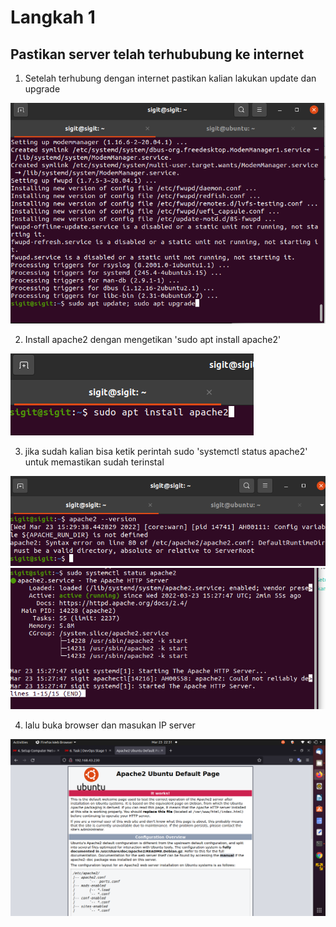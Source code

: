 # Langkah 1
## Pastikan server telah terhububung ke internet
1. Setelah terhubung dengan internet pastikan kalian lakukan update dan upgrade

![logo](https://github.com/prayogosigit/DevOps-Engineer/blob/main/week-1/day-2/assets/1.png)

2. Install apache2 dengan mengetikan 'sudo apt install apache2'

![logo](https://github.com/prayogosigit/DevOps-Engineer/blob/main/week-1/day-2/assets/2.png)

3. jika sudah kalian bisa ketik perintah sudo 'systemctl status apache2' untuk memastikan sudah terinstal


![logo](https://github.com/prayogosigit/DevOps-Engineer/blob/main/week-1/day-2/assets/3.png)
![logo](https://github.com/prayogosigit/DevOps-Engineer/blob/main/week-1/day-2/assets/4.png)

4. lalu buka browser dan masukan IP server

![logo](https://github.com/prayogosigit/DevOps-Engineer/blob/main/week-1/day-2/assets/5.png)

